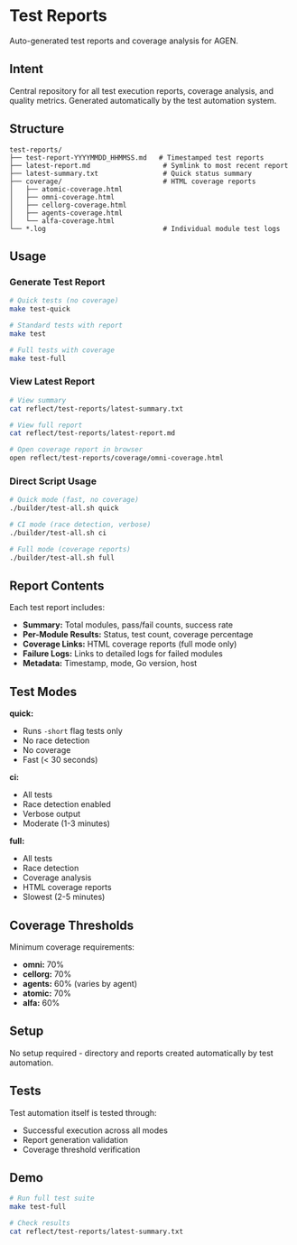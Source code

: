 # Test Reports

Auto-generated test reports and coverage analysis for AGEN.

## Intent

Central repository for all test execution reports, coverage analysis, and quality metrics. Generated automatically by the test automation system.

## Structure

```
test-reports/
├── test-report-YYYYMMDD_HHMMSS.md   # Timestamped test reports
├── latest-report.md                  # Symlink to most recent report
├── latest-summary.txt                # Quick status summary
├── coverage/                         # HTML coverage reports
│   ├── atomic-coverage.html
│   ├── omni-coverage.html
│   ├── cellorg-coverage.html
│   ├── agents-coverage.html
│   └── alfa-coverage.html
└── *.log                             # Individual module test logs
```

## Usage

### Generate Test Report

```bash
# Quick tests (no coverage)
make test-quick

# Standard tests with report
make test

# Full tests with coverage
make test-full
```

### View Latest Report

```bash
# View summary
cat reflect/test-reports/latest-summary.txt

# View full report
cat reflect/test-reports/latest-report.md

# Open coverage report in browser
open reflect/test-reports/coverage/omni-coverage.html
```

### Direct Script Usage

```bash
# Quick mode (fast, no coverage)
./builder/test-all.sh quick

# CI mode (race detection, verbose)
./builder/test-all.sh ci

# Full mode (coverage reports)
./builder/test-all.sh full
```

## Report Contents

Each test report includes:
- **Summary:** Total modules, pass/fail counts, success rate
- **Per-Module Results:** Status, test count, coverage percentage
- **Coverage Links:** HTML coverage reports (full mode only)
- **Failure Logs:** Links to detailed logs for failed modules
- **Metadata:** Timestamp, mode, Go version, host

## Test Modes

**quick:**
- Runs `-short` flag tests only
- No race detection
- No coverage
- Fast (< 30 seconds)

**ci:**
- All tests
- Race detection enabled
- Verbose output
- Moderate (1-3 minutes)

**full:**
- All tests
- Race detection
- Coverage analysis
- HTML coverage reports
- Slowest (2-5 minutes)

## Coverage Thresholds

Minimum coverage requirements:
- **omni:** 70%
- **cellorg:** 70%
- **agents:** 60% (varies by agent)
- **atomic:** 70%
- **alfa:** 60%

## Setup

No setup required - directory and reports created automatically by test automation.

## Tests

Test automation itself is tested through:
- Successful execution across all modes
- Report generation validation
- Coverage threshold verification

## Demo

```bash
# Run full test suite
make test-full

# Check results
cat reflect/test-reports/latest-summary.txt
```
